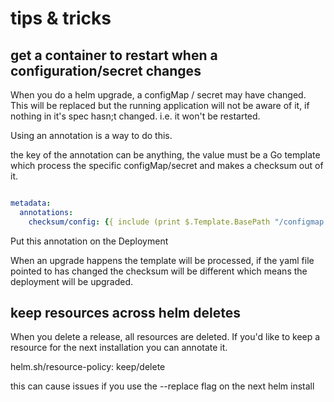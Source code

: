 # tips & tricks

## get a container to restart when a configuration/secret changes

When you do a helm upgrade, a configMap / secret may have changed.
This will be replaced but the running application will not be aware of it, if nothing in it's spec hasn;t changed.
i.e. it won't be restarted.

Using an annotation is a way to do this.

the key of the annotation can be anything, the value must be a Go template which process the specific configMap/secret and makes a checksum out of it.

```YAML

metadata:
  annotations:
    checksum/config: {{ include (print $.Template.BasePath "/configmap.yaml") . | sha256sum }}

```

Put this annotation on the Deployment

When an upgrade happens the template will be processed, if the yaml file pointed to has changed the checksum will be different which means the deployment will be upgraded.

## keep resources across helm deletes

When you delete a release, all resources are deleted.
If you'd like to keep a resource for the next installation you can annotate it.

helm.sh/resource-policy: keep/delete

this can cause issues if you use the --replace flag on the next helm install
